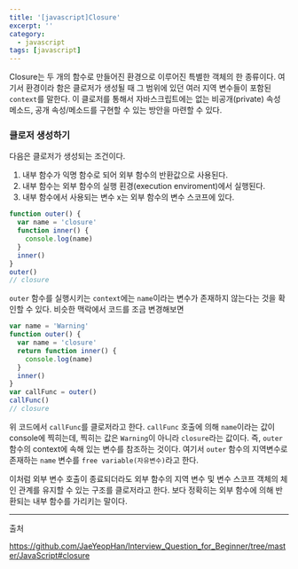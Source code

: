```yaml
---
title: '[javascript]Closure'
excerpt: ''
category:
  - javascript
tags: [javascript]
---
```


Closure는 두 개의 함수로 만들어진 환경으로 이루어진 특별한 객체의 한 종류이다. 여기서 환경이라 함은 클로저가 생성될 때 그 범위에 있던 여러 지역 변수들이 포함된 `context`를 말한다. 이 클로저를 통해서 자바스크립트에는 없는 비공개(private) 속성 메소드, 공개 속성/메소드를 구현할 수 있는 방안을 마련할 수 있다.

### 클로저 생성하기

다음은 클로저가 생성되는 조건이다.

1. 내부 함수가 익명 함수로 되어 외부 함수의 반환값으로 사용된다.
2. 내부 함수는 외부 함수의 실행 횐경(execution enviroment)에서 실행된다.
3. 내부 함수에서 사용되는 변수 x는 외부 함수의 변수 스코프에 있다.

```javascript
function outer() {
  var name = 'closure'
  function inner() {
    console.log(name)
  }
  inner()
}
outer()
// closure
```

`outer` 함수를 실행시키는 `context`에는 `name`이라는 변수가 존재하지 않는다는 것을 확인할 수 있다. 비슷한 맥락에서 코드를 조금 변경해보면

```javascript
var name = 'Warning'
function outer() {
  var name = 'closure'
  return function inner() {
    console.log(name)
  }
  inner()
}
var callFunc = outer()
callFunc()
// closure
```

위 코드에서 `callFunc`를 클로저라고 한다. `callFunc` 호출에 의해 `name`이라는 값이 console에 찍히는데, 찍히는 값은 `Warning`이 아니라 `closure`라는 값이다. 즉, `outer` 함수의 context에 속해 있는 변수를 참조하는 것이다. 여기서 `outer` 함수의 지역변수로 존재하는 `name` 변수를 `free variable(자유변수)`라고 한다.

이처럼 외부 변수 호출이 종료되더라도 외부 함수의 지역 변수 및 변수 스코프 객체의 체인 관계를 유지할 수 있는 구조를 클로저라고 한다. 보다 정확히는 외부 함수에 의해 반환되는 내부 함수를 가리키는 말이다.

---

출처

https://github.com/JaeYeopHan/Interview_Question_for_Beginner/tree/master/JavaScript#closure
